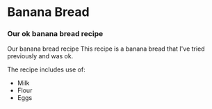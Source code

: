 # Banana Bread
### Our ok banana bread recipe

Our banana bread recipe
This recipe is a banana bread that I've tried previously and was ok.

The recipe includes use of:
* Milk
* Flour
* Eggs